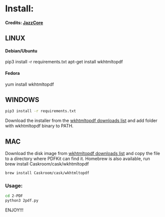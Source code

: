 # Install: 
#### Credits: [JazzCore](https://github.com/JazzCore)

## LINUX
#### Debian/Ubuntu
pip3 install -r requirements.txt
apt-get install wkhtmltopdf

#### Fedora
yum install wkhtmltopdf


## WINDOWS
```bash
pip3 install -r requirements.txt
```
Download the installer from the [wkhtmltopdf downloads list](http://wkhtmltopdf.org/downloads.html) and add folder with wkhtmltopdf binary to PATH.


## MAC
Download the disk image from [wkhtmltopdf downloads list](http://wkhtmltopdf.org/downloads.html) and copy the file to a directory where PDFKit can find it. Homebrew is also available, run brew install Caskroom/cask/wkhtmltopdf
```bash
brew install Caskroom/cask/wkhtmltopdf
```

### Usage:
```bash
cd 2-PDF
python3 2pdf.py
```
ENJOY!!!
